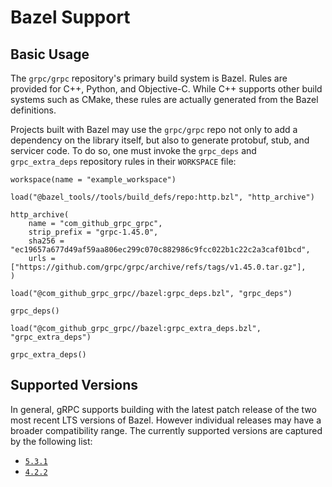 # Bazel Support

## Basic Usage

The `grpc/grpc` repository's primary build system is Bazel. Rules are provided
for C++, Python, and Objective-C. While C++ supports other build systems such as
CMake, these rules are actually generated from the Bazel definitions.

Projects built with Bazel may use the `grpc/grpc` repo not only to add a
dependency on the library itself, but also to generate protobuf, stub, and
servicer code. To do so, one must invoke the `grpc_deps` and `grpc_extra_deps`
repository rules in their `WORKSPACE` file:

```starlark
workspace(name = "example_workspace")

load("@bazel_tools//tools/build_defs/repo:http.bzl", "http_archive")

http_archive(
    name = "com_github_grpc_grpc",
    strip_prefix = "grpc-1.45.0",
    sha256 = "ec19657a677d49af59aa806ec299c070c882986c9fcc022b1c22c2a3caf01bcd",
    urls = ["https://github.com/grpc/grpc/archive/refs/tags/v1.45.0.tar.gz"],
)

load("@com_github_grpc_grpc//bazel:grpc_deps.bzl", "grpc_deps")

grpc_deps()

load("@com_github_grpc_grpc//bazel:grpc_extra_deps.bzl", "grpc_extra_deps")

grpc_extra_deps()
```

## Supported Versions

In general, gRPC supports building with the latest patch release of the two most
recent LTS versions of Bazel. However individual releases may have a broader
compatibility range. The currently supported versions are captured by the
following list:

- [`5.3.1`](https://github.com/bazelbuild/bazel/releases/tag/5.3.1)
- [`4.2.2`](https://github.com/bazelbuild/bazel/releases/tag/4.2.2)
